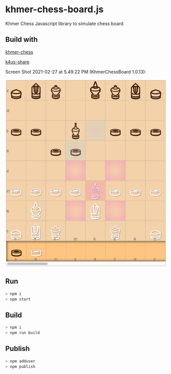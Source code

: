# khmer-chess-board.js

Khmer Chess Javascript library to simulate chess board

## Build with

[khmer-chess](https://github.com/K4us/khmer-chess.js)

[k4us-share](https://github.com/K4us/share)

Screen Shot 2021-02-27 at 5.49.22 PM (KhmerChessBoard 1.0.13):

![alt text](https://raw.githubusercontent.com/K4us/khmer-chess-board.js/main/example/Screen%20Shot%202021-02-27%20at%205.49.22%20PM.png "Logo Title Text 1")

## Run

```bash
> npm i
> npm start
```

## Build

```bash
> npm i
> npm run build
```

## Publish

```bash
> npm adduser
> npm publish
```
